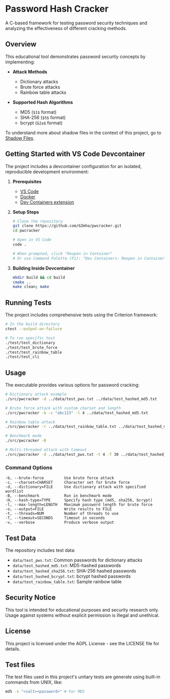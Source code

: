 # Password Hash Cracker

A C-based framework for testing password security techniques and analyzing the effectiveness of different cracking methods.

## Overview

This educational tool demonstrates password security concepts by implementing:

- **Attack Methods**
  - Dictionary attacks
  - Brute force attacks  
  - Rainbow table attacks

- **Supported Hash Algorithms**
  - MD5 (`$1$` format)
  - SHA-256 (`$5$` format)
  - bcrypt (`$2a$` format)

To understand more about shadow files in the context of this project, go to [Shadow Files](./docs/shadow-files.md).

## Getting Started with VS Code Devcontainer

The project includes a devcontainer configuration for an isolated, reproducible development environment:

1. **Prerequisites**
   - [VS Code](https://code.visualstudio.com/)
   - [Docker](https://www.docker.com/)
   - [Dev Containers extension](https://marketplace.visualstudio.com/items?itemName=ms-vscode-remote.remote-containers)

2. **Setup Steps**
   ```bash
   # Clone the repository
   git clone https://github.com/G3mha/pwcracker.git
   cd pwcracker
   
   # Open in VS Code
   code .
   
   # When prompted, click "Reopen in Container"
   # Or use Command Palette (F1): "Dev Containers: Reopen in Container"
   ```

3. **Building Inside Devcontainer**
   ```bash
   mkdir build && cd build
   cmake ..
   make clean; make
   ```

## Running Tests

The project includes comprehensive tests using the Criterion framework:

```bash
# In the build directory
ctest --output-on-failure

# To run specific test
./test/test_dictionary
./test/test_brute_force  
./test/test_rainbow_table
./test/test_cli
```

## Usage

The executable provides various options for password cracking:

```bash
# Dictionary attack example
./src/pwcracker -d ../data/test_pws.txt ../data/test_hashed_md5.txt

# Brute force attack with custom charset and length
./src/pwcracker -b -c "abc123" -l 4 ../data/test_hashed_md5.txt

# Rainbow table attack
./src/pwcracker -r ../data/test_rainbow_table.txt ../data/test_hashed_md5.txt

# Benchmark mode
./src/pwcracker -B

# Multi-threaded attack with timeout
./src/pwcracker -d ../data/test_pws.txt -t 4 -T 30 ../data/test_hashed_sha256.txt
```

### Command Options

```
-b, --brute-force         Use brute force attack
-c, --charset=CHARSET     Character set for brute force
-d, --dictionary=FILE     Use dictionary attack with specified wordlist
-B, --benchmark           Run in benchmark mode
-H, --hash-type=TYPE      Specify hash type (md5, sha256, bcrypt)
-l, --max-length=LENGTH   Maximum password length for brute force
-o, --output=FILE         Write results to FILE
-t, --threads=NUM         Number of threads to use
-T, --timeout=SECONDS     Timeout in seconds
-v, --verbose             Produce verbose output
```

## Test Data

The repository includes test data:
- `data/test_pws.txt`: Common passwords for dictionary attacks
- `data/test_hashed_md5.txt`: MD5-hashed passwords
- `data/test_hashed_sha256.txt`: SHA-256 hashed passwords
- `data/test_hashed_bcrypt.txt`: bcrypt hashed passwords
- `data/test_rainbow_table.txt`: Sample rainbow table

## Security Notice

This tool is intended for educational purposes and security research only. Usage against systems without explicit permission is illegal and unethical.

## License

This project is licensed under the AGPL License - see the LICENSE file for details.

## Test files

The test files used in this project's unitary tests are generate using built-in commands from UNIX, like:

```sh
md5 -s "<salt><password>" # For MD5
```
